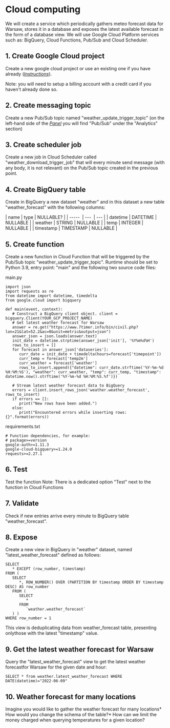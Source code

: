 # Cloud computing

We will create a service which periodically gathers meteo forecast data for Warsaw, stores it in a database and exposes 
the latest available forecast in the form of a database view. We will use Google Cloud Platform services such as: BigQuery, 
Cloud Functions, Pub/Sub and Cloud Scheduler.

## 1. Create Google Cloud project
Create a new google cloud project or use an existing one if you have already (*[Instructions](https://cloud.google.com/apigee/docs/hybrid/v1.5/precog-gcpproject/)*). 

Note: you will need to setup a billing account with a credit card if you haven't already done so.

## 2. Create messaging topic
Create a new Pub/Sub topic named "weather_update_trigger_topic" (on the left-hand side of the *[Panel](https://console.cloud.google.com)* you will
find "Pub/Sub" under the "Analytics" section)

## 3. Create scheduler job
Create a new job in Cloud Scheduler called "weather_download_trigger_job" that will every minute send message 
(with any body, it is not relevant) on the Pub/Sub topic created in the previous point.

## 4. Create BigQuery table
Create in BigQuery a new dataset "weather" and in this dataset a new table "weather_forecast" with the following columns:


| name | type | NULLABLE? |
| -----  | ---  | --- |
| datetime | DATETIME | NULLABLE |
| weather | STRING | NULLABLE |
| temp | INTEGER | NULLABLE |
| timestamp | TIMESTAMP | NULLABLE |

## 5. Create function
Create a new function in Cloud Function that will be triggered by the Pub/Sub topic "weather_update_trigger_topic". 
Runtime should be set to Python 3.9, entry point: "main" and the following two source code files:

main.py
```
import json
import requests as re
from datetime import datetime, timedelta
from google.cloud import bigquery

def main(event, context): 
   # Construct a BigQuery client object. client = bigquery.Client(YOUR_GCP_PROJECT_NAME)
   # Get latest weather forecast for Warsaw
   answer = re.get("https://www.7timer.info/bin/civil.php?lon=21&lat=52.2&ac=0&unit=metric&output=json") 
   answer_json = json.loads(answer.text) 
   init_date = datetime.strptime(answer_json['init'], '%Y%m%d%H') 
   rows_to_insert = [] 
   for forecast in answer_json['dataseries']: 
      curr_date = init_date + timedelta(hours=forecast['timepoint']) 
      curr_temp = forecast['temp2m'] 
      curr_weather = forecast['weather'] 
      rows_to_insert.append({"datetime": curr_date.strftime('%Y-%m-%d %H:%M:%S'), "weather": curr_weather, "temp": curr_temp, "timestamp": datetime.now().strftime('%Y-%m-%d %H:%M:%S.%f')}) 
      
   # Stream latest weather forecast data to BigQuery 
   errors = client.insert_rows_json('weather.weather_forecast', rows_to_insert) 
   if errors == []: 
      print("New rows have been added.") 
   else: 
      print("Encountered errors while inserting rows: {}".format(errors))
```

requirements.txt
```
# Function dependencies, for example:
# package>=version
google-auth>=1.11.3
google-cloud-bigquery>=1.24.0
requests>=2.27.1
```

## 6. Test 
Test the function
Note: There is a dedicated option "Test" next to the function in Cloud Functions

## 7. Validate
Check if new entries arrive every minute to BigQuery table "weather_forecast".

## 8. Expose
Create a new view in BigQuery in "weather" dataset, named "latest_weather_forecast"
defined as follows:
```
SELECT 
   * EXCEPT (row_number, timestamp)
FROM ( 
   SELECT 
      *, ROW_NUMBER() OVER (PARTITION BY timestamp ORDER BY timestamp DESC) AS row_number 
   FROM ( 
      SELECT 
         * 
      FROM 
         `weather.weather_forecast` 
   ) )
WHERE row_number = 1
```

This view is deduplicating data from weather_forecast table, presenting onlythose with the latest "timestamp" value.

## 9. Get the latest weather forecast for Warsaw
Query the "latest_weather_forecast" view to get the latest weather forecastfor Warsaw for the given date and hour:
```
SELECT * from weather.latest_weather_forecast WHERE DATE(datetime)="2022-06-09"
```

## 10. Weather forecast for many locations 
Imagine you would like to gather the weather forecast for many locations* How would you change the schema of the table?* How can we limit the money charged when querying temperatures for a given location?
